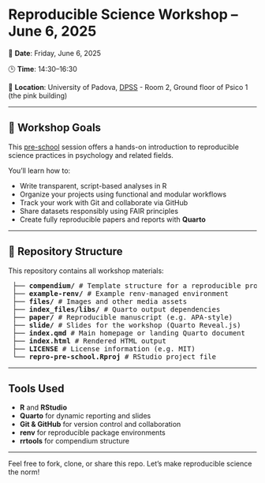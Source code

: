# Reproducible Science Workshop – June 6, 2025

📅 **Date**: Friday, June 6, 2025  

🕒 **Time**: 14:30–16:30  

📍 **Location**: University of Padova, [DPSS](https://g.co/kgs/Q6fpK3w) - Room 2, Ground floor of Psico 1 (the pink building) 

---
## 🎯 Workshop Goals

This [pre-school](https://psicostat.github.io/replicability-psy-unipd-phd/) session offers a hands-on introduction to reproducible science practices in psychology and related fields.

You’ll learn how to:
- Write transparent, script-based analyses in R
- Organize your projects using functional and modular workflows
- Track your work with Git and collaborate via GitHub
- Share datasets responsibly using FAIR principles
- Create fully reproducible papers and reports with **Quarto**

---

## 📁 Repository Structure

This repository contains all workshop materials:
<pre> ├── <b>compendium/</b> # Template structure for a reproducible project 
 ├── <b>example-renv/</b> # Example renv-managed environment 
 ├── <b>files/</b> # Images and other media assets 
 ├── <b>index_files/libs/</b> # Quarto output dependencies
 ├── <b>paper/</b> # Reproducible manuscript (e.g. APA-style) 
 ├── <b>slide/</b> # Slides for the workshop (Quarto Reveal.js) 
 ├── <b>index.qmd</b> # Main homepage or landing Quarto document 
 ├── <b>index.html</b> # Rendered HTML output 
 ├── <b>LICENSE</b> # License information (e.g. MIT) 
 └── <b>repro-pre-school.Rproj</b> # RStudio project file </pre>


---

## Tools Used

- **R** and **RStudio**
- **Quarto** for dynamic reporting and slides
- **Git & GitHub** for version control and collaboration
- **renv** for reproducible package environments
- **rrtools** for compendium structure

---

Feel free to fork, clone, or share this repo. Let’s make reproducible science the norm!

